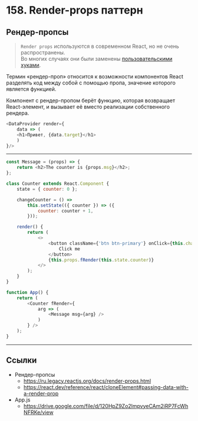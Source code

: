 # 158. Render-props паттерн

## Рендер-пропсы

> `Render props` используются в современном React, но не очень распространены.
> <br>Во многих случаях они были заменены [пользовательскими хуками](https://react.dev/learn/reusing-logic-with-custom-hooks).

Термин «рендер-проп» относится к возможности компонентов React разделять код между собой с помощью пропа, значение которого является функцией.

Компонент с рендер-пропом берёт функцию, которая возвращает React-элемент, и вызывает её вместо реализации собственного рендера.
```javascript
<DataProvider render={
	data => (
  	<h1>Привет, {data.target}</h1>
	)
}/>
```

---

```javascript
const Message = (props) => {
	return <h2>The counter is {props.msg}</h2>;
};

class Counter extends React.Component {
	state = { counter: 0 };

	changeCounter = () =>
		this.setState(({ counter }) => ({
			counter: counter + 1,
		}));

	render() {
		return (
			<>
				<button className={'btn btn-primary'} onClick={this.changeCounter}>
					Click me
				</button>
				{this.props.fRender(this.state.counter)}
			</>
		);
	}
}

function App() {
	return (
		<Counter fRender={
			arg => (
				<Message msg={arg} />
			)
		} />
	);
}
```

---

## Ссылки

- Рендер-пропсы
	- https://ru.legacy.reactjs.org/docs/render-props.html
	- https://react.dev/reference/react/cloneElement#passing-data-with-a-render-prop
- App.js
	- https://drive.google.com/file/d/120HpZ9Zo2lmpvyeCAm2iRP7FcWhNFRKe/view
